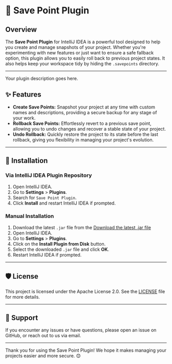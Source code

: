 # 🛑 Save Point Plugin

## Overview

The **Save Point Plugin** for IntelliJ IDEA is a powerful tool designed to help you create and manage snapshots of your project. Whether you're experimenting with new features or just want to ensure a safe fallback option, this plugin allows you to easily roll back to previous project states. It also helps keep your workspace tidy by hiding the `.savepoints` directory.

---
<!-- Plugin description -->
Your plugin description goes here.
<!-- Plugin description end -->

## ✨ Features

- **Create Save Points:** Snapshot your project at any time with custom names and descriptions, providing a secure backup for any stage of your work.
- **Rollback Save Points:** Effortlessly revert to a previous save point, allowing you to undo changes and recover a stable state of your project.
- **Undo Rollback:** Quickly restore the project to its state before the last rollback, giving you flexibility in managing your project's evolution.
---
## 🚀 Installation

### Via IntelliJ IDEA Plugin Repository

1. Open IntelliJ IDEA.
2. Go to **Settings** > **Plugins**.
3. Search for `Save Point Plugin`.
4. Click **Install** and restart IntelliJ IDEA if prompted.

### Manual Installation

1. Download the latest `.jar` file from the [Download the latest .jar file](https://drive.google.com/file/d/1_FZYxZ_yT-YmCyBPO5ddsjrOczMsODuB/view?usp=sharing)
2. Open IntelliJ IDEA.
3. Go to **Settings** > **Plugins**.
4. Click on the **Install Plugin from Disk** button.
5. Select the downloaded `.jar` file and click **OK**.
6. Restart IntelliJ IDEA if prompted.
---
## 🛡️ License

This project is licensed under the Apache License 2.0. See the [LICENSE](LICENSE) file for more details.

---
## 💬 Support

If you encounter any issues or have questions, please open an issue on GitHub, or reach out to us via email.

---

Thank you for using the Save Point Plugin! We hope it makes managing your projects easier and more secure. 😊

